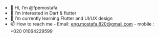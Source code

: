 - 👋 Hi, I’m @fpemostafa
- 👀 I’m interested in Dart & flutter
- 🌱 I’m currently learning Flutter and UI/UX design 
- 📫 How to reach me 
      - Email: eng.mostafa.820@gmail.com
      - mobile : +020  01064229599

<!---
fpemostafa/fpemostafa is a ✨ special ✨ repository because its `README.md` (this file) appears on your GitHub profile.
You can click the Preview link to take a look at your changes.
--->
